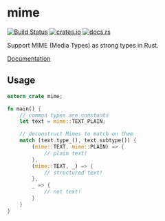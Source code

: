 # mime

[![Build Status](https://travis-ci.org/hyperium/mime.svg?branch=master)](https://travis-ci.org/hyperium/mime)
[![crates.io](https://img.shields.io/crates/v/mime.svg)](https://crates.io/crates/mime)
[![docs.rs](https://docs.rs/mime/badge.svg)](https://docs.rs/mime)

Support MIME (Media Types) as strong types in Rust.

[Documentation](https://docs.rs/mime)

## Usage

```rust
extern crate mime;

fn main() {
    // common types are constants
    let text = mime::TEXT_PLAIN;

    // deconstruct Mimes to match on them
    match (text.type_(), text.subtype()) {
        (mime::TEXT, mime::PLAIN) => {
            // plain text!
        },
        (mime::TEXT, _) => {
            // structured text!
        },
        _ => {
            // not text!
        }
    }
}
```
